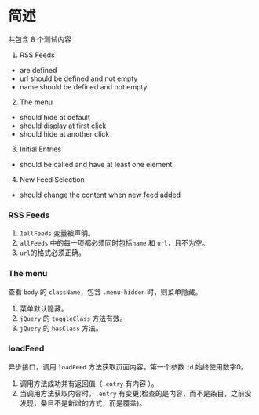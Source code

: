 # 简述
共包含 8 个测试内容
1. RSS Feeds
- are defined
- url should be defined and not empty
- name should be defined and not empty
2. The menu
- should hide at default
- should display at first click
- should hide at another click
3. Initial Entries
- should be called and have at least one element
4. New Feed Selection
- should change the content when new feed added

### RSS Feeds
1. `1allFeeds` 变量被声明。
2. `allFeeds` 中的每一项都必须同时包括`name` 和 `url`，且不为空。
3. `url`的格式必须正确。

### The menu
<!-- 查看 `body` 的 `className`，为 `.menu-hidden` 时，则菜单隐藏。 -->
查看 `body` 的 `className`，包含 `.menu-hidden` 时，则菜单隐藏。
1. 菜单默认隐藏。
2. `jQuery` 的 `toggleClass` 方法有效。
3. `jQuery` 的 `hasClass` 方法。

### loadFeed
异步接口，调用 `loadFeed` 方法获取页面内容。第一个参数 `id` 始终使用数字0。

1. 调用方法成功并有返回值（`.entry` 有内容 ）。
2. 当调用方法获取内容时，`.entry` 有变更(检查的是内容，而不是条目，之前没发现，条目不是新增的方式，而是覆盖)。